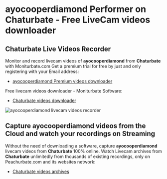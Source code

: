 # ayocooperdiamond Performer on Chaturbate - Free LiveCam videos downloader

## Chaturbate Live Videos Recorder

Monitor and record livecam videos of **ayocooperdiamond** from **Chaturbate** with Moniturbate.com
Get a premium trial for free by just and only registering with your Email address:
* [ayocooperdiamond Premium videos downloader](https://moniturbate.com/request-demo-licence-key.html)

Free livecam videos downloader - Moniturbate Software:
* [Chaturbate videos downloader](https://moniturbate.com/moniturbate-download-software.html)

![ayocooperdiamond livecam videos recorder](https://peachurnet.com/templates/moniturbate-software.png)


## Capture ayocooperdiamond videos from the Cloud and watch your recordings on Streaming

Without the need of downloading a software, capture **ayocooperdiamond** livecam videos from **Chaturbate** 100% online.
Watch Livecam archives from **Chaturbate** unlimitedly from thousands of existing recordings, only on Peachurbate.com and its websites network:
* [Chaturbate videos archives](https://peachurnet.com/)